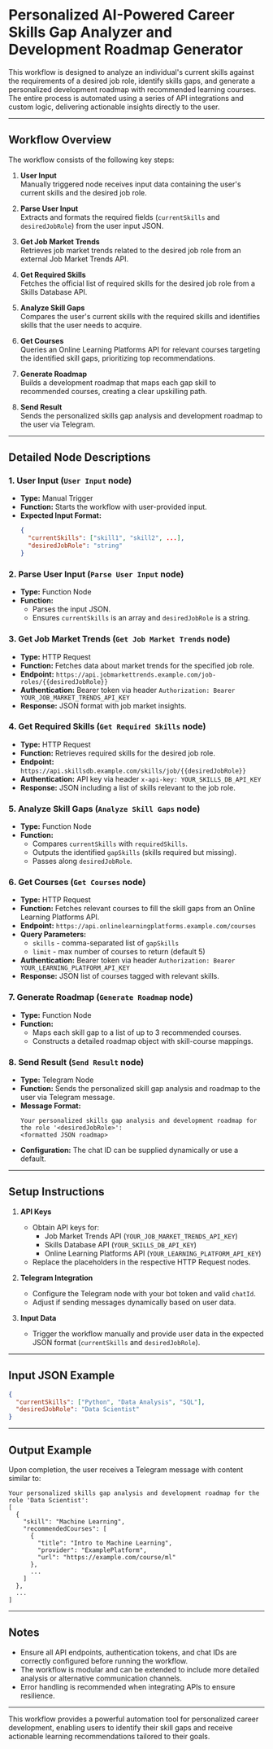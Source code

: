 # Personalized AI-Powered Career Skills Gap Analyzer and Development Roadmap Generator

This workflow is designed to analyze an individual's current skills against the requirements of a desired job role, identify skills gaps, and generate a personalized development roadmap with recommended learning courses. The entire process is automated using a series of API integrations and custom logic, delivering actionable insights directly to the user.

---

## Workflow Overview

The workflow consists of the following key steps:

1. **User Input**  
   Manually triggered node receives input data containing the user's current skills and the desired job role.

2. **Parse User Input**  
   Extracts and formats the required fields (`currentSkills` and `desiredJobRole`) from the user input JSON.

3. **Get Job Market Trends**  
   Retrieves job market trends related to the desired job role from an external Job Market Trends API.

4. **Get Required Skills**  
   Fetches the official list of required skills for the desired job role from a Skills Database API.

5. **Analyze Skill Gaps**  
   Compares the user's current skills with the required skills and identifies skills that the user needs to acquire.

6. **Get Courses**  
   Queries an Online Learning Platforms API for relevant courses targeting the identified skill gaps, prioritizing top recommendations.

7. **Generate Roadmap**  
   Builds a development roadmap that maps each gap skill to recommended courses, creating a clear upskilling path.

8. **Send Result**  
   Sends the personalized skills gap analysis and development roadmap to the user via Telegram.

---

## Detailed Node Descriptions

### 1. User Input (`User Input` node)

- **Type:** Manual Trigger  
- **Function:** Starts the workflow with user-provided input.  
- **Expected Input Format:**
  ```json
  {
    "currentSkills": ["skill1", "skill2", ...],
    "desiredJobRole": "string"
  }
  ```

### 2. Parse User Input (`Parse User Input` node)

- **Type:** Function Node  
- **Function:**  
  - Parses the input JSON.  
  - Ensures `currentSkills` is an array and `desiredJobRole` is a string.

### 3. Get Job Market Trends (`Get Job Market Trends` node)

- **Type:** HTTP Request  
- **Function:** Fetches data about market trends for the specified job role.  
- **Endpoint:** `https://api.jobmarkettrends.example.com/job-roles/{{desiredJobRole}}`  
- **Authentication:** Bearer token via header `Authorization: Bearer YOUR_JOB_MARKET_TRENDS_API_KEY`  
- **Response:** JSON format with job market insights.

### 4. Get Required Skills (`Get Required Skills` node)

- **Type:** HTTP Request  
- **Function:** Retrieves required skills for the desired job role.  
- **Endpoint:** `https://api.skillsdb.example.com/skills/job/{{desiredJobRole}}`  
- **Authentication:** API key via header `x-api-key: YOUR_SKILLS_DB_API_KEY`  
- **Response:** JSON including a list of skills relevant to the job role.

### 5. Analyze Skill Gaps (`Analyze Skill Gaps` node)

- **Type:** Function Node  
- **Function:**  
  - Compares `currentSkills` with `requiredSkills`.  
  - Outputs the identified `gapSkills` (skills required but missing).  
  - Passes along `desiredJobRole`.

### 6. Get Courses (`Get Courses` node)

- **Type:** HTTP Request  
- **Function:** Fetches relevant courses to fill the skill gaps from an Online Learning Platforms API.  
- **Endpoint:** `https://api.onlinelearningplatforms.example.com/courses`  
- **Query Parameters:**  
  - `skills` - comma-separated list of `gapSkills`  
  - `limit` - max number of courses to return (default 5)  
- **Authentication:** Bearer token via header `Authorization: Bearer YOUR_LEARNING_PLATFORM_API_KEY`  
- **Response:** JSON list of courses tagged with relevant skills.

### 7. Generate Roadmap (`Generate Roadmap` node)

- **Type:** Function Node  
- **Function:**  
  - Maps each skill gap to a list of up to 3 recommended courses.  
  - Constructs a detailed roadmap object with skill-course mappings.

### 8. Send Result (`Send Result` node)

- **Type:** Telegram Node  
- **Function:** Sends the personalized skill gap analysis and roadmap to the user via Telegram message.  
- **Message Format:**  
  ```
  Your personalized skills gap analysis and development roadmap for the role '<desiredJobRole>':
  <formatted JSON roadmap>
  ```  
- **Configuration:** The chat ID can be supplied dynamically or use a default.

---

## Setup Instructions

1. **API Keys**  
   - Obtain API keys for:  
     - Job Market Trends API (`YOUR_JOB_MARKET_TRENDS_API_KEY`)  
     - Skills Database API (`YOUR_SKILLS_DB_API_KEY`)  
     - Online Learning Platforms API (`YOUR_LEARNING_PLATFORM_API_KEY`)  
   - Replace the placeholders in the respective HTTP Request nodes.

2. **Telegram Integration**  
   - Configure the Telegram node with your bot token and valid `chatId`.  
   - Adjust if sending messages dynamically based on user data.

3. **Input Data**  
   - Trigger the workflow manually and provide user data in the expected JSON format (`currentSkills` and `desiredJobRole`).

---

## Input JSON Example

```json
{
  "currentSkills": ["Python", "Data Analysis", "SQL"],
  "desiredJobRole": "Data Scientist"
}
```

---

## Output Example

Upon completion, the user receives a Telegram message with content similar to:

```
Your personalized skills gap analysis and development roadmap for the role 'Data Scientist':
[
  {
    "skill": "Machine Learning",
    "recommendedCourses": [
      {
        "title": "Intro to Machine Learning",
        "provider": "ExamplePlatform",
        "url": "https://example.com/course/ml"
      },
      ...
    ]
  },
  ...
]
```

---

## Notes

- Ensure all API endpoints, authentication tokens, and chat IDs are correctly configured before running the workflow.
- The workflow is modular and can be extended to include more detailed analysis or alternative communication channels.
- Error handling is recommended when integrating APIs to ensure resilience.

---

This workflow provides a powerful automation tool for personalized career development, enabling users to identify their skill gaps and receive actionable learning recommendations tailored to their goals.